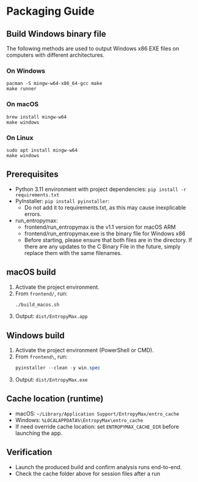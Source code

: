 # Packaging Guide

## Build Windows binary file

The following methods are used to output Windows x86 EXE files on computers with different architectures.

### On Windows

```
pacman -S mingw-w64-x86_64-gcc make
make runner
```

### On macOS

```
brew install mingw-w64
make windows
```

### On Linux

```
sudo apt install mingw-w64
make windows
```

## Prerequisites
- Python 3.11 environment with project dependencies: `pip install -r requirements.txt`
- PyInstaller: `pip install pyinstaller`: 
    - Do not add it to requirements.txt, as this may cause inexplicable errors.
- run_entropymax:
    - frontend/run_entropymax is the v1.1 version for macOS ARM  
    - frontend/run_entropymax.exe is the binary file for Windows x86  
    - Before starting, please ensure that both files are in the directory. If there are any updates to the C Binary File in the future, simply replace them with the same filenames.

## macOS build
1. Activate the project environment.
2. From `frontend/`, run:
	```bash
	./build_macos.sh
	```
3. Output: `dist/EntropyMax.app`

## Windows build
1. Activate the project environment (PowerShell or CMD).
2. From `frontend\`, run:
	```powershell
	pyinstaller --clean -y win.spec
	```
3. Output: `dist/EntropyMax.exe`

## Cache location (runtime)
- macOS: `~/Library/Application Support/EntropyMax/entro_cache`
- Windows: `%LOCALAPPDATA%\EntropyMax\entro_cache`
- If need override cache location: set `ENTROPYMAX_CACHE_DIR` before launching the app.

## Verification
- Launch the produced build and confirm analysis runs end-to-end.
- Check the cache folder above for session files after a run